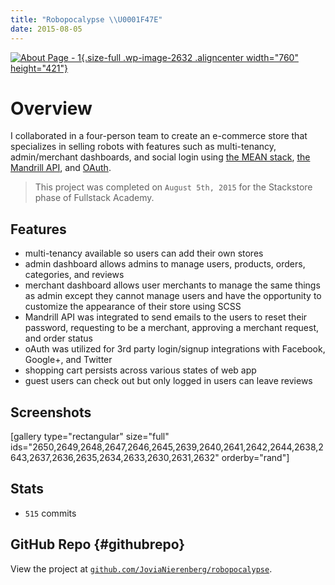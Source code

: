```yaml
--- 
title: "Robopocalypse \\U0001F47E"
date: 2015-08-05
---
```


[![About Page -
1](https://fvcproductions.files.wordpress.com/2015/08/robopocalypse4.png){.size-full
.wp-image-2632 .aligncenter width="760"
height="421"}](https://fvcproductions.files.wordpress.com/2015/08/robopocalypse4.png)

Overview
========

I collaborated in a four-person team to create an e-commerce store that
specializes in selling robots with features such as multi-tenancy,
admin/merchant dashboards, and social login using [the MEAN
stack](http://mean.io "MEAN stack"), [the Mandrill
API](https://mandrillapp.com/api/docs/ "Mandrill API"), and
[OAuth](http://oauth.net/ "OAuth").

> This project was completed on `August 5th, 2015` for the Stackstore
> phase of Fullstack Academy.

Features
--------

-   multi-tenancy available so users can add their own stores
-   admin dashboard allows admins to manage users, products, orders,
    categories, and reviews
-   merchant dashboard allows user merchants to manage the same things
    as admin except they cannot manage users and have the opportunity to
    customize the appearance of their store using SCSS
-   Mandrill API was integrated to send emails to the users to reset
    their password, requesting to be a merchant, approving a merchant
    request, and order status
-   oAuth was utilized for 3rd party login/signup integrations with
    Facebook, Google+, and Twitter
-   shopping cart persists across various states of web app
-   guest users can check out but only logged in users can leave reviews

Screenshots
-----------

\[gallery type="rectangular" size="full"
ids="2650,2649,2648,2647,2646,2645,2639,2640,2641,2642,2644,2638,2643,2637,2636,2635,2634,2633,2630,2631,2632"
orderby="rand"\]

Stats
-----

-   `515` commits

GitHub Repo {#githubrepo}
-----------

View the project at
[`github.com/JoviaNierenberg/robopocalypse`](https://github.com/JoviaNierenberg/robopocalypse "Robopocalypse").
